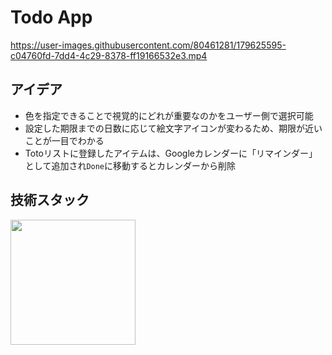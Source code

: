 # Todo App

https://user-images.githubusercontent.com/80461281/179625595-c04760fd-7dd4-4c29-8378-ff19166532e3.mp4

## アイデア
- 色を指定できることで視覚的にどれが重要なのかをユーザー側で選択可能
- 設定した期限までの日数に応じて絵文字アイコンが変わるため、期限が近いことが一目でわかる
- Totoリストに登録したアイテムは、Googleカレンダーに「リマインダー」として追加され`Done`に移動するとカレンダーから削除

## 技術スタック
<img src="https://user-images.githubusercontent.com/80461281/179625628-8938b622-cbe8-4adb-83af-af8b9d0cb06c.jpg" width="200px">
